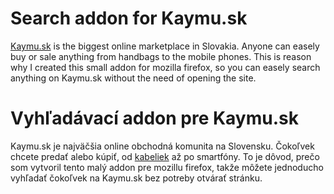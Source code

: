 # Search addon for Kaymu.sk

<a href="http://www.kaymu.sk/">Kaymu.sk</a> is the biggest online marketplace in Slovakia. Anyone can easely buy or sale anything from handbags to the mobile phones. This is reason why I created this small addon for mozilla firefox, so you can easely search anything on Kaymu.sk without the need of opening the site.

# Vyhľadávací addon pre Kaymu.sk

Kaymu.sk je najväčšia online obchodná komunita na Slovensku. Čokoľvek chcete predať alebo kúpiť, od <a href="http://www.kaymu.sk/kabelky-tasky/">kabeliek</a> až po smartfóny. To je dôvod, prečo som vytvoril tento malý addon pre mozillu firefox, takže môžete jednoducho vyhľadať čokoľvek na Kaymu.sk bez potreby otvárať stránku.
